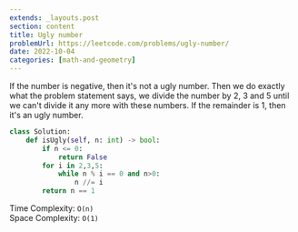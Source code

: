 ```yaml
---
extends: _layouts.post
section: content
title: Ugly number
problemUrl: https://leetcode.com/problems/ugly-number/
date: 2022-10-04
categories: [math-and-geometry]
---
```


If the number is negative, then it's not a ugly number. Then we do exactly what the problem statement says, we divide the number by 2, 3 and 5 until we can't divide it any more with these numbers. If the remainder is 1, then it's an ugly number.

```python
class Solution:
    def isUgly(self, n: int) -> bool:
        if n <= 0:
            return False
        for i in 2,3,5:
            while n % i == 0 and n>0:
                n //= i
        return n == 1
```

Time Complexity: `O(n)` <br/>
Space Complexity: `O(1)`